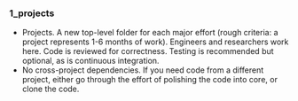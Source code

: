 ### 1_projects
- Projects. A new top-level folder for each major effort (rough criteria: a project represents 1-6 months of work). Engineers and researchers work here.
Code is reviewed for correctness. Testing is recommended but optional, as is continuous integration.
- No cross-project dependencies. If you need code from a different project, either go through the effort of polishing the code into core, or clone the code.